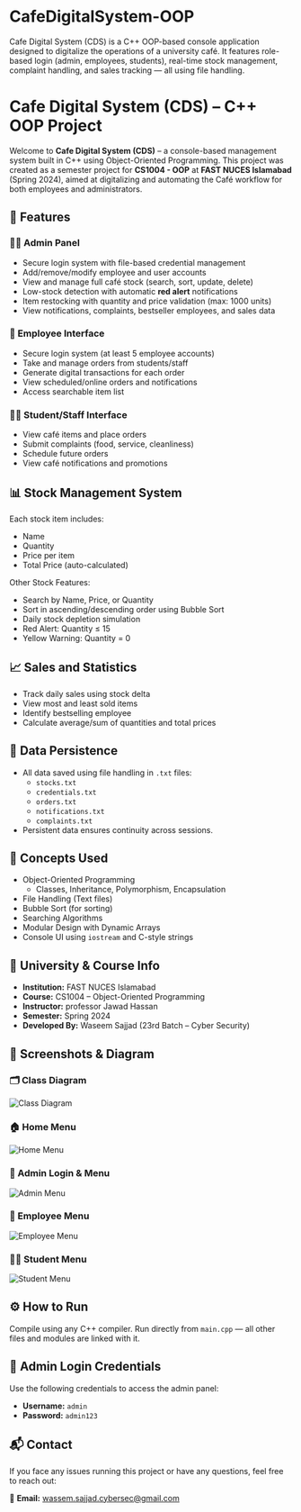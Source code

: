 # CafeDigitalSystem-OOP
Cafe Digital System (CDS) is a C++ OOP-based console application designed to digitalize the operations of a university café. It features role-based login (admin, employees, students), real-time stock management, complaint handling, and sales tracking — all using file handling.

# Cafe Digital System (CDS) – C++ OOP Project

Welcome to **Cafe Digital System (CDS)** – a console-based management system built in C++ using Object-Oriented Programming. This project was created as a semester project for **CS1004 - OOP** at **FAST NUCES Islamabad** (Spring 2024), aimed at digitalizing and automating the Café workflow for both employees and administrators.

## 🚀 Features

### 👨‍💼 Admin Panel
- Secure login system with file-based credential management
- Add/remove/modify employee and user accounts
- View and manage full café stock (search, sort, update, delete)
- Low-stock detection with automatic **red alert** notifications
- Item restocking with quantity and price validation (max: 1000 units)
- View notifications, complaints, bestseller employees, and sales data

### 👷 Employee Interface
- Secure login system (at least 5 employee accounts)
- Take and manage orders from students/staff
- Generate digital transactions for each order
- View scheduled/online orders and notifications
- Access searchable item list

### 🧑‍🎓 Student/Staff Interface
- View café items and place orders
- Submit complaints (food, service, cleanliness)
- Schedule future orders
- View café notifications and promotions

## 📊 Stock Management System
Each stock item includes:
- Name
- Quantity
- Price per item
- Total Price (auto-calculated)

Other Stock Features:
- Search by Name, Price, or Quantity
- Sort in ascending/descending order using Bubble Sort
- Daily stock depletion simulation
- Red Alert: Quantity ≤ 15
- Yellow Warning: Quantity = 0

## 📈 Sales and Statistics
- Track daily sales using stock delta
- View most and least sold items
- Identify bestselling employee
- Calculate average/sum of quantities and total prices

## 💾 Data Persistence
- All data saved using file handling in `.txt` files:
  - `stocks.txt`
  - `credentials.txt`
  - `orders.txt`
  - `notifications.txt`
  - `complaints.txt`
- Persistent data ensures continuity across sessions.

## 🧠 Concepts Used
- Object-Oriented Programming
  - Classes, Inheritance, Polymorphism, Encapsulation
- File Handling (Text files)
- Bubble Sort (for sorting)
- Searching Algorithms
- Modular Design with Dynamic Arrays
- Console UI using `iostream` and C-style strings


## 🏫 University & Course Info

- **Institution:** FAST NUCES Islamabad  
- **Course:** CS1004 – Object-Oriented Programming  
- **Instructor:** professor Jawad Hassan  
- **Semester:** Spring 2024  
- **Developed By:** Waseem Sajjad (23rd Batch – Cyber Security)

## 📸 Screenshots & Diagram

### 🗂️ Class Diagram
![Class Diagram](docs/class_diagram.jpg)

### 🏠 Home Menu
![Home Menu](docs/home.PNG)

### 🔐 Admin Login & Menu
![Admin Menu](docs/admin_menu.PNG)

### 👷 Employee Menu
![Employee Menu](docs/employee_menu.PNG)

### 🧑‍🎓 Student Menu
![Student Menu](docs/student_menu.PNG)

## ⚙️ How to Run

Compile using any C++ compiler. Run directly from `main.cpp` — all other files and modules are linked with it.

## 🔐 Admin Login Credentials

Use the following credentials to access the admin panel:

- **Username:** `admin`  
- **Password:** `admin123`


## 📬 Contact

If you face any issues running this project or have any questions, feel free to reach out:

📧 **Email:** wassem.sajjad.cybersec@gmail.com



